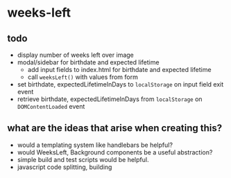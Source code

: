 # weeks-left

## todo

* display number of weeks left over image
* modal/sidebar for birthdate and expected lifetime
  - add input fields to index.html for birthdate and expected lifetime
  - call `weeksLeft()` with values from form
* set birthdate, expectedLifetimeInDays to `localStorage` on input field exit event 
* retrieve birthdate, expectedLifetimeInDays from `localStorage` on `DOMContentLoaded` event



## what are the ideas that arise when creating this?

* would a templating system like handlebars be helpful?
* would WeeksLeft, Background components be a useful abstraction?
* simple build and test scripts would be helpful.
* javascript code splitting, building